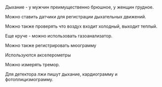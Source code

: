 Дыхание - у мужчин преимущественно брюшное, у женщин грудное.

Можно ставить датчики для регистрации дыхательных движений.

Можно также проверять что воздух входит холодный, выходит теплый.

Еще круче - можно использовать газоанализатор.

Можно также регистрировать мюограмму

Используются акселерометры

Можно измерять тремор.

Для детектора лжи пишут дыхание, кардиограмму и фотоплицизмограмму.

